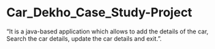 # Car_Dekho_Case_Study-Project
“It is a java-based application which allows to  add the details of the car, Search the car details,  update the car details and exit.”.
